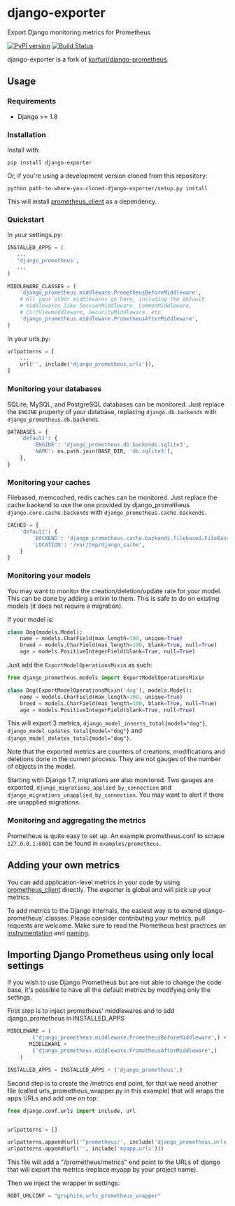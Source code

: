 # django-exporter
Export Django monitoring metrics for Prometheus

[![PyPI version](https://badge.fury.io/py/django-exporter.svg)](http://badge.fury.io/py/django-exporter)
[![Build Status](https://travis-ci.org/prezi/django-exporter.svg?branch=master)](https://travis-ci.org/prezi/django-exporter)

django-exporter is a fork of [korfuri/django-prometheus](https://github.com/korfuri/django-prometheus).

## Usage

### Requirements

* Django >= 1.8

### Installation

Install with:
```shell
pip install django-exporter
```

Or, if you're using a development version cloned from this repository:
```shell
python path-to-where-you-cloned-django-exporter/setup.py install
```

This will install [prometheus_client](https://github.com/prometheus/client_python) as a dependency.

### Quickstart

In your settings.py:

```python
INSTALLED_APPS = (
   ...
   'django_prometheus',
   ...
)

MIDDLEWARE_CLASSES = (
    'django_prometheus.middleware.PrometheusBeforeMiddleware',
    # All your other middlewares go here, including the default
    # middlewares like SessionMiddleware, CommonMiddleware,
    # CsrfViewmiddleware, SecurityMiddleware, etc.
    'django_prometheus.middleware.PrometheusAfterMiddleware',
)
```

In your urls.py:

```python
urlpatterns = [
    ...
    url('', include('django_prometheus.urls')),
]
```

### Monitoring your databases

SQLite, MySQL, and PostgreSQL databases can be monitored. Just
replace the `ENGINE` property of your database, replacing
`django.db.backends` with `django_prometheus.db.backends`.

```python
DATABASES = {
    'default': {
        'ENGINE': 'django_prometheus.db.backends.sqlite3',
        'NAME': os.path.join(BASE_DIR, 'db.sqlite3'),
    },
}
```

### Monitoring your caches

Filebased, memcached, redis caches can be monitored. Just replace
the cache backend to use the one provided by django_prometheus
`django.core.cache.backends` with `django_prometheus.cache.backends`.

```python
CACHES = {
    'default': {
        'BACKEND': 'django_prometheus.cache.backends.filebased.FileBasedCache',
        'LOCATION': '/var/tmp/django_cache',
    }
}
```

### Monitoring your models

You may want to monitor the creation/deletion/update rate for your
model. This can be done by adding a mixin to them. This is safe to do
on existing models (it does not require a migration).

If your model is:

```python
class Dog(models.Model):
    name = models.CharField(max_length=100, unique=True)
    breed = models.CharField(max_length=100, blank=True, null=True)
    age = models.PositiveIntegerField(blank=True, null=True)
```

Just add the `ExportModelOperationsMixin` as such:

```python
from django_prometheus.models import ExportModelOperationsMixin

class Dog(ExportModelOperationsMixin('dog'), models.Model):
    name = models.CharField(max_length=100, unique=True)
    breed = models.CharField(max_length=100, blank=True, null=True)
    age = models.PositiveIntegerField(blank=True, null=True)
```

This will export 3 metrics, `django_model_inserts_total{model="dog"}`,
`django_model_updates_total{model="dog"}` and
`django_model_deletes_total{model="dog"}`.

Note that the exported metrics are counters of creations,
modifications and deletions done in the current process. They are not
gauges of the number of objects in the model.

Starting with Django 1.7, migrations are also monitored. Two gauges
are exported, `django_migrations_applied_by_connection` and
`django_migrations_unapplied_by_connection`. You may want to alert if
there are unapplied migrations.

### Monitoring and aggregating the metrics

Prometheus is quite easy to set up. An example prometheus.conf to
scrape `127.0.0.1:8001` can be found in `examples/prometheus`.

## Adding your own metrics

You can add application-level metrics in your code by using
[prometheus_client](https://github.com/prometheus/client_python)
directly. The exporter is global and will pick up your metrics.

To add metrics to the Django internals, the easiest way is to extend
django-prometheus' classes. Please consider contributing your metrics,
pull requests are welcome. Make sure to read the Prometheus best
practices on
[instrumentation](http://prometheus.io/docs/practices/instrumentation/)
and [naming](http://prometheus.io/docs/practices/naming/).

## Importing Django Prometheus using only local settings

If you wish to use Django Prometheus but are not able to change
the code base, it's possible to have all the default metrics by
modifying only the settings.

First step is to inject prometheus' middlewares and to add
django_prometheus in INSTALLED_APPS

```python
MIDDLEWARE = (
        ('django_prometheus.middleware.PrometheusBeforeMiddleware',) +
       MIDDLEWARE +
        ('django_prometheus.middleware.PrometheusAfterMiddleware',)
    )

INSTALLED_APPS = INSTALLED_APPS + ('django_prometheus',)
```

Second step is to create the /metrics end point, for that we need
another file (called urls_prometheus_wrapper.py in this example) that
will wraps the apps URLs and add one on top:


```python
from django.conf.urls import include, url


urlpatterns = []

urlpatterns.append(url('^prometheus/', include('django_prometheus.urls')))
urlpatterns.append(url('', include('myapp.urls')))
```

This file will add a "/prometheus/metrics" end point to the URLs of django
that will export the metrics (replace myapp by your project name).

Then we inject the wrapper in settings:

```python
ROOT_URLCONF = "graphite.urls_prometheus_wrapper"
```
